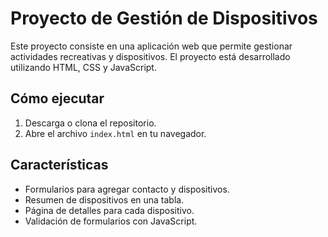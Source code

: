 # Proyecto de Gestión de Dispositivos

Este proyecto consiste en una aplicación web que permite gestionar actividades recreativas y dispositivos. El proyecto está desarrollado utilizando HTML, CSS y JavaScript.

## Cómo ejecutar

1. Descarga o clona el repositorio.
2. Abre el archivo `index.html` en tu navegador.

## Características

- Formularios para agregar contacto y dispositivos.
- Resumen de dispositivos en una tabla.
- Página de detalles para cada dispositivo.
- Validación de formularios con JavaScript.
